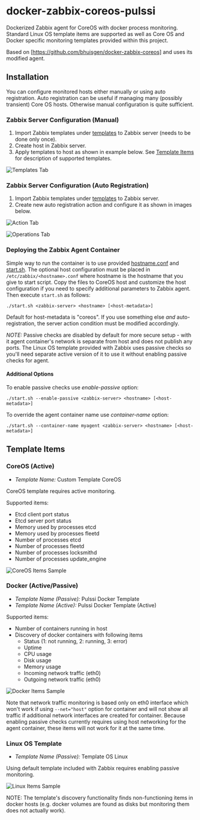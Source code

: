 # docker-zabbix-coreos-pulssi
Dockerized Zabbix agent for CoreOS with docker process monitoring. Standard Linux
OS template items are supported as well as Core OS and Docker specific
monitoring templates provided within this project.

Based on [https://github.com/bhuisgen/docker-zabbix-coreos] and uses its
modified agent.

## Installation

You can configure monitored hosts either manually or using auto registration.
Auto registration can be useful if managing many (possibly transient) Core OS
hosts. Otherwise manual configuration is quite sufficient.

### Zabbix Server Configuration (Manual)

1. Import Zabbix templates under [templates](templates) to Zabbix server (needs to be done only once).
2. Create host in Zabbix server.
3. Apply templates to host as shown in example below. See [Template Items](#template-items) for description of supported templates.

![Templates Tab](documentation/host-config-templates.png)

### Zabbix Server Configuration (Auto Registration)

1. Import Zabbix templates under [templates](templates) to Zabbix server.
2. Create new auto registration action and configure it as shown in images below.

![Action Tab](documentation/auto-registration-1.png)

![Operations Tab](documentation/auto-registration-2.png)

### Deploying the Zabbix Agent Container

Simple way to run the container is to use provided [hostname.conf](hostname.conf)
and [start.sh](start.sh). The optional host configuration must be placed in
`/etc/zabbix/<hostname>.conf` where hostname is the hostname that you give to
start script. Copy the files to CoreOS host and customize the host configuration
if you need to specify additional parameters to Zabbix agent. Then execute
`start.sh` as follows:

```
./start.sh <zabbix-server> <hostname> [<host-metadata>]
```

Default for host-metadata is "coreos". If you use something else _and_
auto-registration, the server action condition must be modified accordingly.

*NOTE:* Passive checks are disabled by default for more secure setup - with it
agent container's network is separate from host and does not publish any ports.
The Linux OS template provided with Zabbix uses passive checks so you'll need
separate active version of it to use it without enabling passive checks for
agent.

#### Additional Options

To enable passive checks use *enable-passive* option:
```
./start.sh --enable-passive <zabbix-server> <hostname> [<host-metadata>]
```

To override the agent container name use *container-name* option:
```
./start.sh --container-name myagent <zabbix-server> <hostname> [<host-metadata>]
```

## Template Items

### CoreOS (Active)

* *Template Name:* Custom Template CoreOS

CoreOS template requires active monitoring.

Supported items:

* Etcd client port status
* Etcd server port status
* Memory used by processes etcd
* Memory used by processes fleetd
* Number of processes etcd
* Number of processes fleetd
* Number of processes locksmithd
* Number of processes update_engine

![CoreOS Items Sample](documentation/latestdata-coreos.png)

### Docker (Active/Passive)

* *Template Name (Passive):* Pulssi Docker Template
* *Template Name (Active):* Pulssi Docker Template (Active)

Supported items:

* Number of containers running in host
* Discovery of docker containers with following items
  * Status (1: not running, 2: running, 3: error)
  * Uptime
  * CPU usage
  * Disk usage
  * Memory usage
  * Incoming network traffic (eth0)
  * Outgoing network traffic (eth0)

![Docker Items Sample](documentation/latestdata-docker.png)

Note that network traffic monitoring is based only on eth0 interface which won't
work if using `--net="host"` option for container and will not show all traffic
if additional network interfaces are created for container. Because enabling
passive checks currently requires using host networking for the agent container,
these items will not work for it at the same time.

### Linux OS Template

* *Template Name (Passive):* Template OS Linux

Using default template included with Zabbix requires enabling passive monitoring.

![Linux Items Sample](documentation/latestdata-oslinux.png)

NOTE: The template's discovery functionality finds non-functioning items in
docker hosts (e.g. docker volumes are found as disks but monitoring them does
not actually work).
